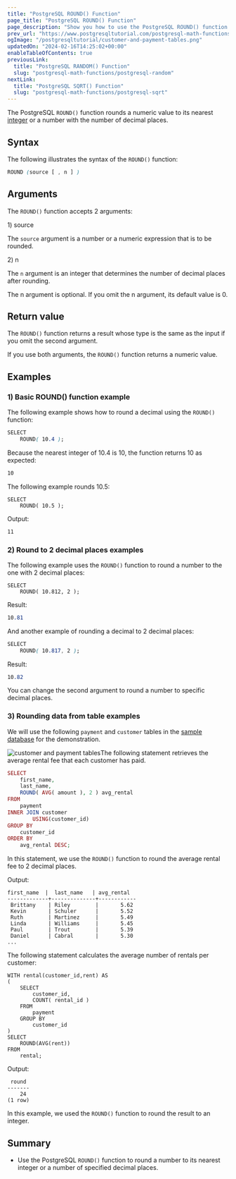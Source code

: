 ```yaml
---
title: "PostgreSQL ROUND() Function"
page_title: "PostgreSQL ROUND() Function"
page_description: "Show you how to use the PostgreSQL ROUND() function to round a number to its nearest integer or a number of specified decimal places."
prev_url: "https://www.postgresqltutorial.com/postgresql-math-functions/postgresql-round/"
ogImage: "/postgresqltutorial/customer-and-payment-tables.png"
updatedOn: "2024-02-16T14:25:02+00:00"
enableTableOfContents: true
previousLink: 
  title: "PostgreSQL RANDOM() Function"
  slug: "postgresql-math-functions/postgresql-random"
nextLink: 
  title: "PostgreSQL SQRT() Function"
  slug: "postgresql-math-functions/postgresql-sqrt"
---
```





The PostgreSQL `ROUND()` function rounds a numeric value to its nearest [integer](../postgresql-tutorial/postgresql-integer) or a number with the number of decimal places.


## Syntax

The following illustrates the syntax of the `ROUND()` function:


```css
ROUND (source [ , n ] )
```

## Arguments

The `ROUND()` function accepts 2 arguments:

1\) source

The `source` argument is a number or a numeric expression that is to be rounded.

2\) n

The `n` argument is an integer that determines the number of decimal places after rounding.

The n argument is optional. If you omit the n argument, its default value is 0\.


## Return value

The `ROUND()` function returns a result whose type is the same as the input if you omit the second argument.

If you use both arguments, the `ROUND()` function returns a numeric value.


## Examples


### 1\) Basic ROUND() function example

The following example shows how to round a decimal using the `ROUND()` function:


```css
SELECT
    ROUND( 10.4 );
```
Because the nearest integer of 10\.4 is 10, the function returns 10 as expected:


```css
10
```
The following example rounds 10\.5:


```
SELECT
    ROUND( 10.5 );
```
Output:


```css
11
```

### 2\) Round to 2 decimal places examples

The following example uses the `ROUND()` function to round a number to the one with 2 decimal places:


```
SELECT
    ROUND( 10.812, 2 );
```
Result:


```css
10.81
```
And another example of rounding a decimal to 2 decimal places:


```css
SELECT
    ROUND( 10.817, 2 );
```
Result:


```css
10.82   
```
You can change the second argument to round a number to specific decimal places.


### 3\) Rounding data from table examples

We will use the following `payment` and `customer` tables in the [sample database](../postgresql-getting-started/postgresql-sample-database) for the demonstration.

![customer and payment tables](/postgresqltutorial/customer-and-payment-tables.png)The following statement retrieves the average rental fee that each customer has paid.


```php
SELECT
    first_name,
    last_name,
    ROUND( AVG( amount ), 2 ) avg_rental
FROM
    payment
INNER JOIN customer
        USING(customer_id)
GROUP BY
    customer_id
ORDER BY
    avg_rental DESC;
```
In this statement, we use the `ROUND()` function to round the average rental fee to 2 decimal places.

Output:


```
first_name  |  last_name   | avg_rental
-------------+--------------+------------
 Brittany    | Riley        |       5.62
 Kevin       | Schuler      |       5.52
 Ruth        | Martinez     |       5.49
 Linda       | Williams     |       5.45
 Paul        | Trout        |       5.39
 Daniel      | Cabral       |       5.30
...
```
The following statement calculates the average number of rentals per customer:


```
WITH rental(customer_id,rent) AS
(
    SELECT
        customer_id,
        COUNT( rental_id )
    FROM
        payment
    GROUP BY
        customer_id
)
SELECT 
    ROUND(AVG(rent)) 
FROM 
    rental;
```
Output:


```
 round
-------
    24
(1 row)
```
In this example, we used the `ROUND()` function to round the result to an integer.


## Summary

* Use the PostgreSQL `ROUND()` function to round a number to its nearest integer or a number of specified decimal places.

